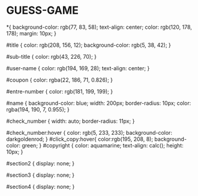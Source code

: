 # GUESS-GAME
*{
    background-color: rgb(77, 83, 58);
    text-align: center;
    color: rgb(120, 178, 178);
    margin: 10px;
  }
  
  #title {
    color: rgb(208, 156, 12);
    background-color: rgb(5, 38, 42);
  }
  
  #sub-title {
    color: rgb(43, 226, 70);
  }
  
  #user-name {
    color: rgb(194, 169, 28);
    text-align: center;
  }
  
  #coupon {
    color: rgba(22, 186, 71, 0.826);
  }
  
  #entre-number {
    color: rgb(181, 199, 199);
  }
  
  #name {
    background-color: blue;
    width: 200px;
    border-radius: 10px;
    color: rgba(194, 190, 7, 0.955);
  }
  
  #check_number {
    width: auto;
    border-radius: 11px;
  }
  
  #check_number:hover {
    color: rgb(5, 233, 233);
    background-color: darkgoldenrod;
  }
  #click_copy:hover{
    color:rgb(195, 208, 8);
    background-color: green;
  }
  #copyright {
    color: aquamarine;
    text-align: calc();
    height: 10px;
  }
  
  #section2 {
    display: none;
  }
  
  #section3 {
    display: none;
  }
  
  #section4 {
    display: none;
  }
  
  
